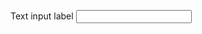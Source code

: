 
<label class="usa-label" for="input-type-text">Text input label</label>
<input
  class="usa-input"
  id="input-type-text"
  name="input-type-text"
  type="text"
/>